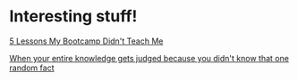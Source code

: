 # Interesting stuff!

[5 Lessons My Bootcamp Didn't Teach Me](https://dev.to/kim_hart/5-lessons-my-bootcamp-didnt-teach-me)

[When your entire knowledge gets judged because you didn't know that one random fact](https://dev.to/yaphi1/when-your-entire-knowledge-gets-judged-because-you-didnt-know-that-one-random-fact)